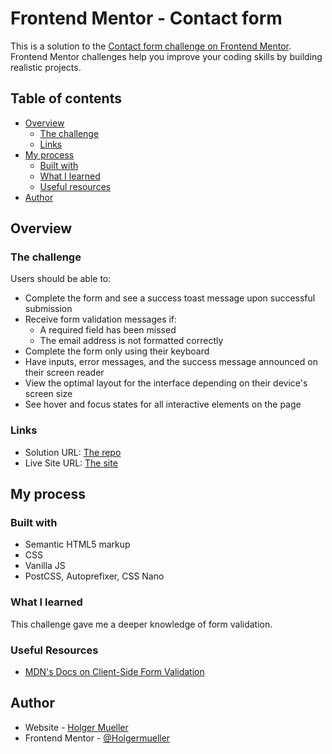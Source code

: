 # Frontend Mentor - Contact form

This is a solution to the [Contact form challenge on Frontend Mentor](https://www.frontendmentor.io/challenges/contact-form--G-hYlqKJj). Frontend Mentor challenges help you improve your coding skills by building realistic projects.

## Table of contents

- [Overview](#overview)
  - [The challenge](#the-challenge)
  - [Links](#links)
- [My process](#my-process)
  - [Built with](#built-with)
  - [What I learned](#what-i-learned)
  - [Useful resources](#useful-resources)
- [Author](#author)

## Overview

### The challenge

Users should be able to:

- Complete the form and see a success toast message upon successful submission
- Receive form validation messages if:
  - A required field has been missed
  - The email address is not formatted correctly
- Complete the form only using their keyboard
- Have inputs, error messages, and the success message announced on their screen reader
- View the optimal layout for the interface depending on their device's screen size
- See hover and focus states for all interactive elements on the page

### Links

- Solution URL: [The repo](https://github.com/Holgermueller/contact-form)
- Live Site URL: [The site](https://holgermueller.github.io/contact-form/)

## My process

### Built with

- Semantic HTML5 markup
- CSS
- Vanilla JS
- PostCSS, Autoprefixer, CSS Nano

### What I learned

This challenge gave me a deeper knowledge of form validation.

### Useful Resources

- [MDN's Docs on Client-Side Form Validation](https://developer.mozilla.org/en-US/docs/Learn/Forms/Form_validation)

## Author

- Website - [Holger Mueller](https://holgermueller.github.io/portfolio/)
- Frontend Mentor - [@Holgermueller](https://www.frontendmentor.io/profile/Holgermueller)
